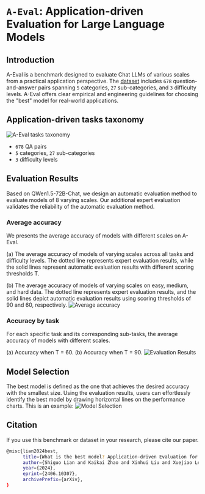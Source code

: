 # ``A-Eval``: Application-driven Evaluation for Large Language Models
 

## Introduction
A-Eval is a benchmark designed to evaluate Chat LLMs of various scales from a practical application perspective. 
The [dataset](./llm_678_2024-06-11-151217.json) includes ``678`` question-and-answer pairs spanning ``5`` categories, ``27`` sub-categories, and ``3`` difficulty levels. 
A-Eval offers clear empirical and engineering guidelines for choosing the "best" model for real-world applications.

## Application-driven tasks taxonomy
![A-Eval tasks taxonomy](./images/fig-distribution.png)

* ``678`` QA pairs
* ``5`` categories, ``27`` sub-categories
* ``3`` difficulty levels

## Evaluation Results
Based on QWen1.5-72B-Chat, we design an automatic evaluation method to evaluate models of 8 varying scales.
Our additional expert evaluation validates the reliability of the automatic evaluation method.

### Average accuracy
We presents the average accuracy of models with different scales on A-Eval. 

(a) The average accuracy of models
of varying scales across all tasks and difficulty levels. The dotted line represents expert
evaluation results, while the solid lines represent automatic evaluation results with
different scoring thresholds T. 

(b) The average accuracy of models of varying scales
on easy, medium, and hard data. The dotted line represents expert evaluation results,
and the solid lines depict automatic evaluation results using scoring thresholds of 90
and 60, respectively.
![Average accuracy](./images/fig-acc-average-and-difficultylevel.png)

### Accuracy by task
For each specific task and its corresponding sub-tasks, 
the average accuracy of models with different scales. 

(a) Accuracy when T = 60. (b) Accuracy when T = 90.
![Evaluation Results](./images/fig-acc-subcategory-diff.png)

## Model Selection
The best model is defined as the one that achieves the desired accuracy with the smallest size. 
Using the evaluation results, users can effortlessly identify the best model by drawing horizontal lines on the performance charts. This is an example:
![Model Selection](./images/fig-acc-selection.png)

## Citation
If you use this benchmark or dataset in your research, please cite our paper.
```bash
@misc{lian2024best,
      title={What is the best model? Application-driven Evaluation for Large Language Models}, 
      author={Shiguo Lian and Kaikai Zhao and Xinhui Liu and Xuejiao Lei and Bikun Yang and Wenjing Zhang and Kai Wang and Zhaoxiang Liu},
      year={2024},
      eprint={2406.10307},
      archivePrefix={arXiv},
}
```
